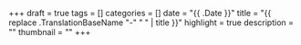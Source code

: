 +++
draft = true
tags = []
categories = []
date = "{{ .Date }}"
title = "{{ replace .TranslationBaseName "-" " " | title }}"
highlight = true
description = ""
thumbnail = ""
+++
